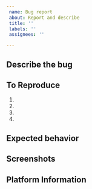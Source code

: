 ```yaml
---
 name: Bug report
 about: Report and describe
 title: ''
 labels: ''
 assignees: ''

---
```


## Describe the bug
<!--A clear and concise description of what the bug is-->

## To Reproduce
<!--Explain the exact steps one would take to experience the issue. If applicable, add screenshots or screen recordings.-->
1. 
2. 
3. 
4. 

## Expected behavior
<!--Explain how what happened is different from what you wanted to happen-->

## Screenshots
<!--If applicable, add screenshots to help explain your problem-->

## Platform Information
<!-- 
* The version of the Operating System you are using
* The version of Photostat you are using such as "1.0", "Compiled from git", or "Latest release" if you're not sure but you have run updates
* Relevant hardware information such as graphics drivers, unconventional setups, etc.
* It is recommended to run the following command for providing the most helpful system information
`uname -a && cat /etc/os-release`

<!-- Please be sure to preview your issue before saving. Thanks a lot for you time ☺️!! -->
